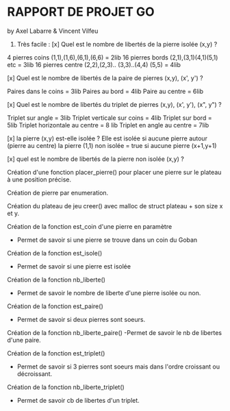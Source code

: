# RAPPORT DE PROJET GO
by Axel Labarre & Vincent Vilfeu

1. Très facile :
[x] Quel est le nombre de libertés de la pierre isolée (x,y) ?

4 pierres coins (1,1),(1,6),(6,1),(6,6) = 2lib 
16  pierres bords (2,1),(3,1)(4,1)(5,1) etc = 3lib
16 pierres centre (2,2),(2,3).. (3,3)..(4,4) (5,5) = 4lib

[x] Quel est le nombre de libertés de la paire de pierres (x,y), (x', y') ?

Paires dans le coins = 3lib 
Paires au bord = 4lib
Paire au centre = 6lib 

[x] Quel est le nombre de libertés du triplet de pierres (x,y), (x', y'), (x", y") ?

Triplet sur angle = 3lib 
Triplet verticale sur coins = 4lib 
Triplet sur bord = 5lib 
Triplet horizontale au centre = 8 lib
Triplet en angle au centre = 7lib 

[x] la pierre (x,y) est-elle isolée ?
Elle est isolée si aucune pierre autour (pierre au centre)
la pierre (1,1) non isolée = true 
    si aucune pierre (x+1,y+1)


[x] quel est le nombre de libertés de la pierre non isolée (x,y) ?


Création d'une fonction placer_pierre() pour placer une pierre sur le plateau à une position précise. 

Création de pierre par enumeration. 

Création du plateau de jeu creer() avec malloc de struct plateau + son size x et y. 

Création de la fonction est_coin d'une pierre en paramètre
- Permet de savoir si une pierre se trouve dans un coin du Goban 

Création de la fonction est_isole()
- Permet de savoir si une pierre est isolée

Création de la fonction nb_liberte()
- Permet de savoir le nombre de liberte d'une pierre isolée ou non. 

Création de la fonction est_paire()
- Permet de savoir si deux pierres sont soeurs. 

Création de la fonction nb_liberte_paire()
-Permet de savoir le nb de libertes d'une paire.

Création de la fonction est_triplet()
- Permet de savoir si 3 pierres sont soeurs mais dans l'ordre croissant ou décroissant.

Création de la fonction nb_liberte_triplet()
- Permet de savoir cb de libertes d'un triplet.





